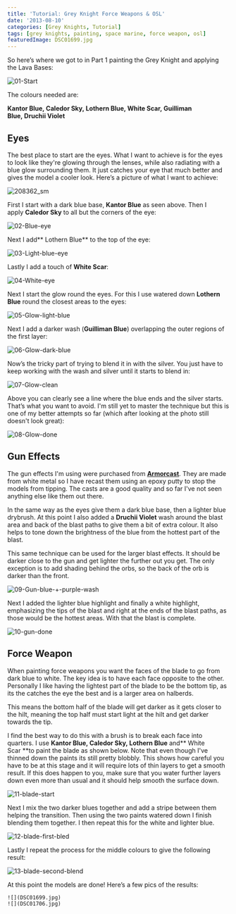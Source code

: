 ```yaml
---
title: 'Tutorial: Grey Knight Force Weapons & OSL'
date: '2013-08-10'
categories: [Grey Knights, Tutorial]
tags: [grey knights, painting, space marine, force weapon, osl]
featuredImage: DSC01699.jpg
---
```


So here’s where we got to in Part 1 painting the Grey Knight and applying the Lava Bases:

![01-Start](01-Start.jpg)

The colours needed are:

**Kantor Blue, Caledor Sky, Lothern Blue, White Scar, Guilliman Blue, Druchii Violet**

## Eyes

The best place to start are the eyes. What I want to achieve is for the eyes to look like they're glowing through the lenses, while also radiating with a blue glow surrounding them. It just catches your eye that much better and gives the model a cooler look. Here’s a picture of what I want to achieve:

![208362_sm](208362_sm.jpg)

First I start with a dark blue base, **Kantor Blue** as seen above. Then I apply **Caledor Sky** to all but the corners of the eye:

![02-Blue-eye](02-Blue-eye.jpg)

Next I add** Lothern Blue** to the top of the eye:

![03-Light-blue-eye](03-Light-blue-eye.jpg)

Lastly I add a touch of **White Scar**:

![04-White-eye](04-White-eye.jpg)

Next I start the glow round the eyes. For this I use watered down **Lothern Blue** round the closest areas to the eyes:

![05-Glow-light-blue](05-Glow-light-blue.jpg)

Next I add a darker wash (**Guilliman Blue**) overlapping the outer regions of the first layer:

![06-Glow-dark-blue](06-Glow-dark-blue.jpg)

Now’s the tricky part of trying to blend it in with the silver. You just have to keep working with the wash and silver until it starts to blend in:

![07-Glow-clean](07-Glow-clean.jpg)

Above you can clearly see a line where the blue ends and the silver starts. That’s what you want to avoid. I'm still yet to master the technique but this is one of my better attempts so far (which after looking at the photo still doesn't look great):

![08-Glow-done](08-Glow-done.jpg)

## Gun Effects

The gun effects I'm using were purchased from **[Armorcast](https://armorcast.com/cinematic-effects/)**. They are made from white metal so I have recast them using an epoxy putty to stop the models from tipping. The casts are a good quality and so far I've not seen anything else like them out there.

In the same way as the eyes give them a dark blue base, then a lighter blue drybrush. At this point I also added a **Druchii Violet** wash around the blast area and back of the blast paths to give them a bit of extra colour. It also helps to tone down the brightness of the blue from the hottest part of the blast.

This same technique can be used for the larger blast effects. It should be darker close to the gun and get lighter the further out you get. The only exception is to add shading behind the orbs, so the back of the orb is darker than the front.

![09-Gun-blue-+-purple-wash](09-Gun-blue-purple-wash.jpg)

Next I added the lighter blue highlight and finally a white highlight, emphasizing the tips of the blast and right at the ends of the blast paths, as those would be the hottest areas. With that the blast is complete.

![10-gun-done](10-gun-done.jpg)

## Force Weapon

When painting force weapons you want the faces of the blade to go from dark blue to white. The key idea is to have each face opposite to the other. Personally I like having the lightest part of the blade to be the bottom tip, as its the catches the eye the best and is a larger area on halberds.

This means the bottom half of the blade will get darker as it gets closer to the hilt, meaning the top half must start light at the hilt and get darker towards the tip.

I find the best way to do this with a brush is to break each face into quarters. I use **Kantor Blue, Caledor Sky, Lothern Blue** and** White Scar **to paint the blade as shown below. Note that even though I've thinned down the paints its still pretty blobbly. This shows how careful you have to be at this stage and it will require lots of thin layers to get a smooth result. If this does happen to you, make sure that you water further layers down even more than usual and it should help smooth the surface down.

![11-blade-start](11-blade-start.jpg)

Next I mix the two darker blues together and add a stripe between them helping the transition. Then using the two paints watered down I finish blending them together. I then repeat this for the white and lighter blue.

![12-blade-first-bled](12-blade-first-bled.jpg)

Lastly I repeat the process for the middle colours to give the following result:

![13-blade-second-blend](13-blade-second-blend.jpg)

At this point the models are done! Here’s a few pics of the results:

```grid|2
![](DSC01699.jpg)
![](DSC01706.jpg)
```
